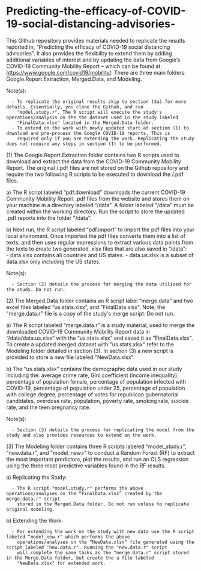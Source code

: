 # Predicting-the-efficacy-of-COVID-19-social-distancing-advisories-

This Github repository provides materials needed to replicate the results reported in, “Predicting the efficacy of COVID-19 social distancing advisories”. It also provides the flexibility to extend them by adding additional variables of interest and by updating the data from Google’s COVID-19 Community Mobility Report – which can be found at https://www.google.com/covid19/mobility/. There are three main folders: Google.Report.Extraction, Merged.Data, and Modeling.

Note(s): 

      - To replicate the original results skip to section (3a) for more details. Essentially, you clone the Github, and run 
        "model.study.r". The R script will execute the study's operations/analysis on the the dataset used in the study labeled  
        "FinalData.xlsx" located in the Merged.Data folder. 
      - To extend on the work with newly updated start at section (1) to download and pre-process the Google COVID-19 reports. This is 
        required only if you are extending the work. Replicating the study does not require any steps in section (1) to be performed. 

(1) The Google.Report.Extraction folder contains two R scripts used to download and extract the data from the COVID-19 Community 
    Mobility Report. The original /.pdf files are not stored on the Github repository and require the two following R scripts to 
    be executed to download the /.pdf files.  

   a) The R script labeled “pdf.download” downloads the current COVID-19 Community Mobility Report .pdf files from the website and 
      stores them on your machine in a directory labeled “/data”. A folder labeled "/data" must be created within the working 
      directory. Run the script to store the updated .pdf reports into the folder "/data". 
      
   b) Next run, the R script labeled “pdf.import” to import the pdf files into your local enviroment. Once imported the pdf files
      converts them into a list of texts, and then uses regular expressions to extract various data points from the texts to create two 
      generated .xlsx files that are also saved in “/data”:  
        - data.xlsx contains all countries and US states. 
        - data.us.xlsx is a subset of data.xlsx only including the US states. 

Note(s): 

      - Section (2) details the process for merging the data utilized for the study. Do not run.  

(2) The Merged.Data folder contains an R script label “merge.data” and two excel files labeled “us.stats.xlsx”, and "FinalData.xlsx". 
    Note, the "merge.data.r" file is a copy of the study's merge script. Do not run.  
    
   a) The R script labeled “merge.data.r” is a study material, used to merge the downloaded COVID-19 Community Mobility Report data in       “/data/data.us.xlsx” with the “us.stats.xlsx” and saved it as "FinalData.xlsx". To create a updated merged dataset with 
      "us.stats.xlsx" refer to the Modeling folder detailed in section (3). In section (3) a new script is provided to store a new file 
      labeled "NewData.xlsx". 
   
   b) The “us.stats.xlsx” contains the demographic data used in our study including the: average crime rate, Gini coefficient (income 
      inequality), percentage of population female, percentage of population infected with COVID-19, percentage of population under 25, 
      percentage of population with college degree, percentage of votes for republican gubernatorial candidates, overdose rate, 
      population, poverty rate, smoking rate, suicide rate, and the teen pregnancy rate. 

Note(s): 

      - Section (3) details the process for replicating the model from the study and also provides resources to extend on the work.   

 (3) The Modeling folder contains three R scripts labeled “model_study.r”, "new.data.r", and "model_new.r" to conduct a Random 
     Forest (RF) to extract the most important predictors, plot the results, and run an OLS regression using the three most
     predictive variables found in the RF results. 
      
   a) Replicating the Study:
   
      - The R script "model.study.r" performs the above operations/analyses on the “FinalData.xlsx” created by the merge.data.r" script 
        stored in the Merged.Data folder. Do not run unless to replicate original modeling. 
     
   b) Extending the Work:
   
      - For extending the work on the study with new data use the R script labeled “model_new.r" which performs the above 
        operations/analyses on the “NewData.xlsx” file generated using the script labeled "new.data.r". Running the "new.data.r" script 
        will complete the same tasks as the "merge.data.r" script stored in the Merge.Data folder, but create the a file labeled 
        "NewData.xlsx" for extended work.



